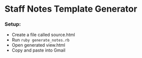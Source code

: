 # Staff Notes Template Generator
### Setup:
* Create a file called source.html
* Run `ruby generate_notes.rb`
* Open generated view.html
* Copy and paste into Gmail
